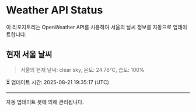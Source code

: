 
# Weather API Status

이 리포지토리는 OpenWeather API를 사용하여 서울의 날씨 정보를 자동으로 업데이트합니다.

## 현재 서울 날씨
> 서울의 현재 날씨: clear sky, 온도: 24.76°C, 습도: 100%

⏳ 업데이트 시간: 2025-08-21 19:35:17 (UTC)

---
자동 업데이트 봇에 의해 관리됩니다.
